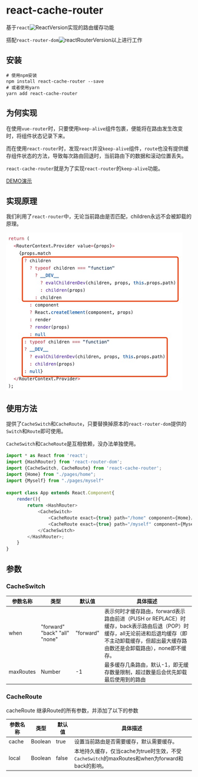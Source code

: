 # react-cache-router

基于`react`![ReactVersion](https://img.shields.io/badge/npm-16.0.0-brightgreen)实现的路由缓存功能

搭配`react-router-dom`![reactRouterVersion](https://img.shields.io/badge/npm-4.0.0-brightgreen)以上进行工作

## 安装

```text
# 使用npm安装
npm install react-cache-router --save
# 或者使用yarn
yarn add react-cache-router
```

## 为何实现

在使用`vue-router`时，只要使用`keep-alive`组件包裹，便能将在路由发生改变时，将组件状态记录下来。

而在使用`react-router`时，发现`react`并没`keep-alive`组件，`route`也没有提供缓存组件状态的方法，导致每次路由回退时，当前路由下的数据和滚动位置丢失。

`react-cache-router`就是为了实现`react-router`的`keep-alive`功能。

<a href="https://on6fg.csb.app/#/home" target="_blank">DEMO演示</a>

## 实现原理

我们利用了`react-router`中，无论当前路由是否匹配，children永远不会被卸载的原理。

![react-router源码](./static/images/code.png)

## 使用方法

提供了`CacheSwitch`和`CacheRoute`，只要替换掉原本的`react-router-dom`提供的`Switch`和`Route`即可使用。

`CacheSwitch`和`CacheRoute`是互相依赖，没办法单独使用。

```typescript jsx
import * as React from 'react';
import {HashRouter} from 'react-router-dom';
import {CacheSwitch, CacheRoute} from 'react-cache-router';
import {Home} from "./pages/home";
import {Myself} from "./pages/myself"

export class App extends React.Component{
    render(){
        return <HashRouter>
            <CacheSwitch>
                <CacheRoute exact={true} path="/home" component={Home}/>
                <CacheRoute exact={true} path="/myself" component={Myself}/>
            </CacheSwitch>
        </HashRouter>;
    }
}
```

## 参数

### CacheSwitch

| 参数名称 | 类型 | 默认值 | 具体描述 |
| ----- | ----- | ----- | ----- |
| when | "forward" "back" "all" "none" | "forward" | 表示何时才缓存路由，forward表示路由前进（PUSH or REPLACE）时缓存，back表示路由后退（POP）时缓存，all无论前进和后退均缓存（即不主动卸载缓存，但超出最大缓存路由数还是会卸载路由），none即不缓存。 |
| maxRoutes | Number | -1 | 最多缓存几条路由，默认-1，即无缓存数量限制，超过数量后会优先卸载最后使用到的路由 |

### CacheRoute

cacheRoute 继承Route的所有参数，并添加了以下的参数

| 参数名称 | 类型 | 默认值 | 具体描述 |
| ----- | ----- | ----- | ----- |
| cache | Boolean | true | 设置当前路由是否需要缓存，默认需要缓存。 |
| local | Boolean | false | 本地持久缓存，仅当cache为true时生效，不受`CacheSwitch`的maxRoutes和when为forward和back的影响。 |
